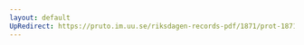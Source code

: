 ```yaml
---
layout: default
UpRedirect: https://pruto.im.uu.se/riksdagen-records-pdf/1871/prot-1871--fk--405/prot-1871--fk--405_007.pdf
---
```

